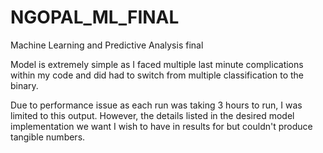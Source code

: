 # NGOPAL_ML_FINAL
Machine Learning and Predictive Analysis final

Model is extremely simple as I faced multiple last minute complications within my code and did had to switch from multiple classification to the binary. 

Due to performance issue as each run was taking 3 hours to run, I was limited to this output. However, the details listed in the desired model implementation we want I wish to have in results for but couldn't produce tangible numbers. 

